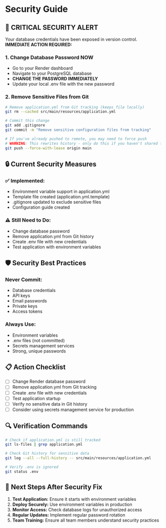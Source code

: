 # Security Guide

## 🚨 **CRITICAL SECURITY ALERT**

Your database credentials have been exposed in version control. **IMMEDIATE ACTION REQUIRED:**

### **1. Change Database Password NOW**
- Go to your Render dashboard
- Navigate to your PostgreSQL database
- **CHANGE THE PASSWORD IMMEDIATELY**
- Update your local .env file with the new password

### **2. Remove Sensitive Files from Git**
```bash
# Remove application.yml from Git tracking (keeps file locally)
git rm --cached src/main/resources/application.yml

# Commit this change
git add .gitignore
git commit -m "Remove sensitive configuration files from tracking"

# If you've already pushed to remote, you may need to force push
# WARNING: This rewrites history - only do this if you haven't shared the repo
git push --force-with-lease origin main
```

## 🔒 **Current Security Measures**

### **✅ Implemented:**
- Environment variable support in application.yml
- Template file created (application.yml.template)
- .gitignore updated to exclude sensitive files
- Configuration guide created

### **⚠️ Still Need to Do:**
- Change database password
- Remove application.yml from Git history
- Create .env file with new credentials
- Test application with environment variables

## 🛡️ **Security Best Practices**

### **Never Commit:**
- Database credentials
- API keys
- Email passwords
- Private keys
- Access tokens

### **Always Use:**
- Environment variables
- .env files (not committed)
- Secrets management services
- Strong, unique passwords

## 📋 **Action Checklist**

- [ ] Change Render database password
- [ ] Remove application.yml from Git tracking
- [ ] Create .env file with new credentials
- [ ] Test application startup
- [ ] Verify no sensitive data in Git history
- [ ] Consider using secrets management service for production

## 🔍 **Verification Commands**

```bash
# Check if application.yml is still tracked
git ls-files | grep application.yml

# Check Git history for sensitive data
git log --all --full-history -- src/main/resources/application.yml

# Verify .env is ignored
git status .env
```

## 🚀 **Next Steps After Security Fix**

1. **Test Application:** Ensure it starts with environment variables
2. **Deploy Securely:** Use environment variables in production
3. **Monitor Access:** Check database logs for unauthorized access
4. **Regular Updates:** Implement regular password rotation
5. **Team Training:** Ensure all team members understand security practices 